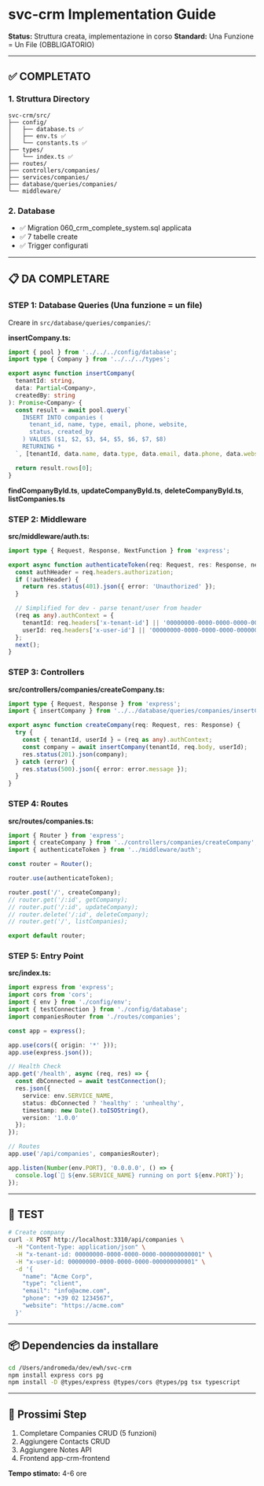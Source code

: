 # svc-crm Implementation Guide

**Status:** Struttura creata, implementazione in corso
**Standard:** Una Funzione = Un File (OBBLIGATORIO)

---

## ✅ COMPLETATO

### 1. Struttura Directory
```
svc-crm/src/
├── config/
│   ├── database.ts ✅
│   ├── env.ts ✅
│   └── constants.ts ✅
├── types/
│   └── index.ts ✅
├── routes/
├── controllers/companies/
├── services/companies/
├── database/queries/companies/
└── middleware/
```

### 2. Database
- ✅ Migration 060_crm_complete_system.sql applicata
- ✅ 7 tabelle create
- ✅ Trigger configurati

---

## 📋 DA COMPLETARE

### STEP 1: Database Queries (Una funzione = un file)

Creare in `src/database/queries/companies/`:

**insertCompany.ts:**
```typescript
import { pool } from '../../../config/database';
import type { Company } from '../../../types';

export async function insertCompany(
  tenantId: string,
  data: Partial<Company>,
  createdBy: string
): Promise<Company> {
  const result = await pool.query(`
    INSERT INTO companies (
      tenant_id, name, type, email, phone, website,
      status, created_by
    ) VALUES ($1, $2, $3, $4, $5, $6, $7, $8)
    RETURNING *
  `, [tenantId, data.name, data.type, data.email, data.phone, data.website, data.status || 'active', createdBy]);

  return result.rows[0];
}
```

**findCompanyById.ts**, **updateCompanyById.ts**, **deleteCompanyById.ts**, **listCompanies.ts**

### STEP 2: Middleware

**src/middleware/auth.ts:**
```typescript
import type { Request, Response, NextFunction } from 'express';

export async function authenticateToken(req: Request, res: Response, next: NextFunction) {
  const authHeader = req.headers.authorization;
  if (!authHeader) {
    return res.status(401).json({ error: 'Unauthorized' });
  }

  // Simplified for dev - parse tenant/user from header
  (req as any).authContext = {
    tenantId: req.headers['x-tenant-id'] || '00000000-0000-0000-0000-000000000001',
    userId: req.headers['x-user-id'] || '00000000-0000-0000-0000-000000000001'
  };
  next();
}
```

### STEP 3: Controllers

**src/controllers/companies/createCompany.ts:**
```typescript
import type { Request, Response } from 'express';
import { insertCompany } from '../../database/queries/companies/insertCompany';

export async function createCompany(req: Request, res: Response) {
  try {
    const { tenantId, userId } = (req as any).authContext;
    const company = await insertCompany(tenantId, req.body, userId);
    res.status(201).json(company);
  } catch (error) {
    res.status(500).json({ error: error.message });
  }
}
```

### STEP 4: Routes

**src/routes/companies.ts:**
```typescript
import { Router } from 'express';
import { createCompany } from '../controllers/companies/createCompany';
import { authenticateToken } from '../middleware/auth';

const router = Router();

router.use(authenticateToken);

router.post('/', createCompany);
// router.get('/:id', getCompany);
// router.put('/:id', updateCompany);
// router.delete('/:id', deleteCompany);
// router.get('/', listCompanies);

export default router;
```

### STEP 5: Entry Point

**src/index.ts:**
```typescript
import express from 'express';
import cors from 'cors';
import { env } from './config/env';
import { testConnection } from './config/database';
import companiesRouter from './routes/companies';

const app = express();

app.use(cors({ origin: '*' }));
app.use(express.json());

// Health Check
app.get('/health', async (req, res) => {
  const dbConnected = await testConnection();
  res.json({
    service: env.SERVICE_NAME,
    status: dbConnected ? 'healthy' : 'unhealthy',
    timestamp: new Date().toISOString(),
    version: '1.0.0'
  });
});

// Routes
app.use('/api/companies', companiesRouter);

app.listen(Number(env.PORT), '0.0.0.0', () => {
  console.log(`🚀 ${env.SERVICE_NAME} running on port ${env.PORT}`);
});
```

---

## 🧪 TEST

```bash
# Create company
curl -X POST http://localhost:3310/api/companies \
  -H "Content-Type: application/json" \
  -H "x-tenant-id: 00000000-0000-0000-0000-000000000001" \
  -H "x-user-id: 00000000-0000-0000-0000-000000000001" \
  -d '{
    "name": "Acme Corp",
    "type": "client",
    "email": "info@acme.com",
    "phone": "+39 02 1234567",
    "website": "https://acme.com"
  }'
```

---

## 📦 Dependencies da installare

```bash
cd /Users/andromeda/dev/ewh/svc-crm
npm install express cors pg
npm install -D @types/express @types/cors @types/pg tsx typescript
```

---

## 🚀 Prossimi Step

1. Completare Companies CRUD (5 funzioni)
2. Aggiungere Contacts CRUD
3. Aggiungere Notes API
4. Frontend app-crm-frontend

**Tempo stimato:** 4-6 ore
